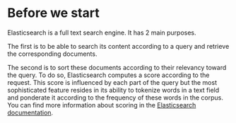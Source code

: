 # Before we start

Elasticsearch is a full text search engine. It has 2 main purposes.

The first is to be able to search its content according to a query and retrieve the corresponding documents.

The second is to sort these documents according to their relevancy toward the query.
To do so, Elasticsearch computes a score according to the request.
This score is influenced by each part of the query but the most sophisticated feature resides
in its ability to tokenize words in a text field and ponderate it according to the frequency of
these words in the corpus. You can find more information about scoring in the
[Elasticsearch documentation](https://www.elastic.co/guide/en/elasticsearch/guide/current/scoring-theory.html).
